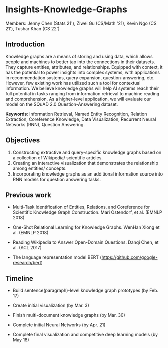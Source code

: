 # Insights-Knowledge-Graphs

Members: Jenny Chen (Stats 21'), Ziwei Gu (CS/Math '21), Kevin Ngo (CS 21'), Tushar Khan (CS 22')


## Introduction

Knowledge graphs are a means of storing and using data, which allows people and machines to better tap into the connections in their datasets. They capture entities, attributes, and relationships. Equipped with context, it has the potential to power insights into complex systems, with applications in recommendation systems, query expansion, question-answering, etc.  However, few existing work has utilized such a tool for contextual information. We believe knowledge graphs will help AI systems reach their full potential in tasks ranging from information retrieval to machine reading and comprehension. As a higher-level application, we will evaluate our model on the SQuAD 2.0 Question-Answering dataset. 

**Keywords**: Information Retrieval, Named Entity Recognition, Relation Extraction, Coreference Knowledge, Data Visualization, Recurrent Neural Networks (RNN), Question Answering. 


## Objectives

1. Constructing extractive and query-specific knowledge graphs based on a collection of Wikipedia/ scientific articles.
2. Creating an interactive visualization that demonstrates the relationship among entities/ concepts.
3. Incorporating knowledge graphs as an additional information source into RNN models for question answering tasks.


## Previous work

* Multi-Task Identification of Entities, Relations, and Coreference for Scientific Knowledge Graph Construction. Mari Ostendorf, et al. (EMNLP 2018)

* One-Shot Relational Learning for Knowledge Graphs.  WenHan Xiong et al. (EMNLP 2018)

* Reading Wikipedia to Answer Open-Domain Questions. Danqi Chen, et al. (ACL 2017)

* The language representation model BERT (https://github.com/google-research/bert)


## Timeline

* Build sentence(paragraph)-level knowledge graph prototypes (by Feb. 17)

* Create initial visualization (by Mar. 3)

* Finish multi-document knowledge graphs (by Mar. 30)

* Complete initial Neural Networks (by Apr. 21)

* Complete final visualization and competitive deep learning models (by May 18)

